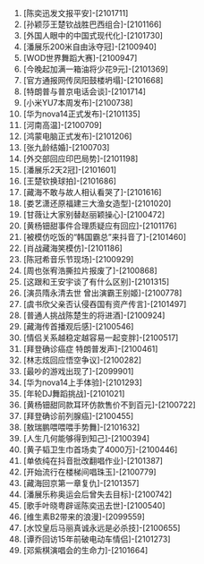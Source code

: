
1. [陈奕迅发文报平安]-[2101711]
1. [孙颖莎王楚钦战胜巴西组合]-[2101166]
1. [外国人眼中的中国式现代化]-[2101730]
1. [潘展乐200米自由泳夺冠]-[2100940]
1. [WOD世界舞蹈大赛]-[2100947]
1. [今晚起加满一箱油将少花9元]-[2101369]
1. [官方通报网传凤阳鼓楼坍塌]-[2101668]
1. [特朗普与普京电话会谈]-[2101714]
1. [小米YU7本周发布]-[2100738]
1. [华为nova14正式发布]-[2101135]
1. [河南高温]-[2100709]
1. [鸿蒙电脑正式发布]-[2101206]
1. [张九龄结婚]-[2100703]
1. [外交部回应印巴局势]-[2101198]
1. [潘展乐2天2冠]-[2101601]
1. [王楚钦换球拍]-[2101686]
1. [藏海不敢与故人相认看哭了]-[2101616]
1. [娄艺潇还原福建三大渔女造型]-[2101020]
1. [甘薇让大家别替赵丽颖操心]-[2100472]
1. [黄杨钿甜事件合理质疑应有回应]-[2101176]
1. [被模仿吃饭的“韩国霸总”来抖音了]-[2101460]
1. [肖战藏海笑模仿]-[2101186]
1. [陈冠希音乐节现场]-[2100929]
1. [周也张宥浩撕拉片报废了]-[2100868]
1. [这跟和王安宇谈了有什么区别]-[2101315]
1. [演员隋永清去世 曾出演霸王别姬]-[2100778]
1. [虞书欣父亲否认侵吞国有资产传言]-[2101497]
1. [普通人挑战陈楚生的将进酒]-[2100924]
1. [藏海传首播观后感]-[2100546]
1. [情侣关系越稳定越容易一起变胖]-[2100517]
1. [拜登确诊癌症 特朗普发声]-[2100461]
1. [林志炫回应悟空争议]-[2100282]
1. [最吵的游戏出现了]-[2099901]
1. [华为nova14上手体验]-[2101293]
1. [年轮DJ舞蹈挑战]-[2101021]
1. [黄杨钿甜同款耳环仿款售价不到百元]-[2100722]
1. [拜登确诊前列腺癌]-[2100455]
1. [敖瑞鹏喂喂喂手势舞]-[2101632]
1. [人生几何能够得到知己]-[2100394]
1. [黄子韬卫生巾首场卖了4000万]-[2100446]
1. [单依纯在抖音批改翻唱作业]-[2101387]
1. [开始流行在楼梯间唱珠玉]-[2100779]
1. [藏海回京第一章复仇]-[2101357]
1. [潘展乐称奥运会后曾失去目标]-[2100742]
1. [歌手叶晓粤辟谣陈奕迅去世]-[2100540]
1. [维生素B2带来的浪漫]-[2099559]
1. [水饺皇后马丽真诚永远是必杀技]-[2100655]
1. [谭乔回访15年前破电动车情侣]-[2101273]
1. [邓紫棋演唱会的生命力]-[2101664]